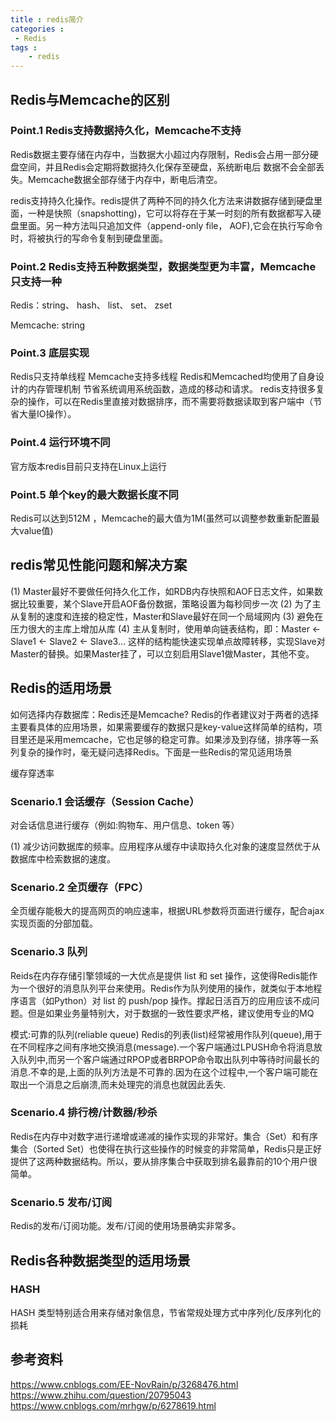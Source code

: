 ```yaml
---
title : redis简介
categories : 
 - Redis 
tags :
	- redis
---
```


## Redis与Memcache的区别

### Point.1 Redis支持数据持久化，Memcache不支持

Redis数据主要存储在内存中，当数据大小超过内存限制，Redis会占用一部分硬盘空间，并且Redis会定期将数据持久化保存至硬盘，系统断电后
数据不会全部丢失。Memcache数据全部存储于内存中，断电后清空。

redis支持持久化操作。redis提供了两种不同的持久化方法来讲数据存储到硬盘里面，一种是快照（snapshotting)，它可以将存在于某一时刻的所有数据都写入硬盘里面。另一种方法叫只追加文件（append-only file， AOF),它会在执行写命令时，将被执行的写命令复制到硬盘里面。

### Point.2 Redis支持五种数据类型，数据类型更为丰富，Memcache只支持一种

Redis：string、 hash、 list、 set、 zset

Memcache: string

### Point.3 底层实现

Redis只支持单线程
Memcache支持多线程
Redis和Memcached均使用了自身设计的内存管理机制 节省系统调用系统函数，造成的移动和请求。
redis支持很多复杂的操作，可以在Redis里直接对数据排序，而不需要将数据读取到客户端中（节省大量IO操作）。

### Point.4 运行环境不同

官方版本redis目前只支持在Linux上运行

### Point.5 单个key的最大数据长度不同

Redis可以达到512M ，Memcache的最大值为1M(虽然可以调整参数重新配置最大value值)

## redis常见性能问题和解决方案

(1) Master最好不要做任何持久化工作，如RDB内存快照和AOF日志文件，如果数据比较重要，某个Slave开启AOF备份数据，策略设置为每秒同步一次
(2) 为了主从复制的速度和连接的稳定性，Master和Slave最好在同一个局域网内
(3) 避免在压力很大的主库上增加从库
(4) 主从复制时，使用单向链表结构，即：Master <- Slave1 <- Slave2 <- Slave3… 这样的结构能快速实现单点故障转移，实现Slave对Master的替换。如果Master挂了，可以立刻启用Slave1做Master，其他不变。

## Redis的适用场景

如何选择内存数据库：Redis还是Memcache? Redis的作者建议对于两者的选择主要看具体的应用场景，如果需要缓存的数据只是key-value这样简单的结构，项目里还是采用memcache，它也足够的稳定可靠。如果涉及到存储，排序等一系列复杂的操作时，毫无疑问选择Redis。下面是一些Redis的常见适用场景

缓存穿透率

### Scenario.1 会话缓存（Session Cache）

对会话信息进行缓存（例如:购物车、用户信息、token 等）

(1) 减少访问数据库的频率。应用程序从缓存中读取持久化对象的速度显然优于从数据库中检索数据的速度。

### Scenario.2 全页缓存（FPC）

全页缓存能极大的提高网页的响应速率，根据URL参数将页面进行缓存，配合ajax实现页面的分部加载。

### Scenario.3 队列

Reids在内存存储引擎领域的一大优点是提供 list 和 set 操作，这使得Redis能作为一个很好的消息队列平台来使用。Redis作为队列使用的操作，就类似于本地程序语言（如Python）对 list 的 push/pop 操作。撑起日活百万的应用应该不成问题。但是如果业务量特别大，对于数据的一致性要求严格，建议使用专业的MQ

模式:可靠的队列(reliable queue)
Redis的列表(list)经常被用作队列(queue),用于在不同程序之间有序地交换消息(message).一个客户端通过LPUSH命令将消息放入队列中,而另一个客户端通过RPOP或者BRPOP命令取出队列中等待时间最长的消息.不幸的是,上面的队列方法是不可靠的.因为在这个过程中,一个客户端可能在取出一个消息之后崩溃,而未处理完的消息也就因此丢失.

### Scenario.4 排行榜/计数器/秒杀

Redis在内存中对数字进行递增或递减的操作实现的非常好。集合（Set）和有序集合（Sorted Set）也使得在执行这些操作的时候变的非常简单，Redis只是正好提供了这两种数据结构。所以，要从排序集合中获取到排名最靠前的10个用户很简单。

### Scenario.5 发布/订阅

Redis的发布/订阅功能。发布/订阅的使用场景确实非常多。

## Redis各种数据类型的适用场景

### HASH

HASH 类型特别适合用来存储对象信息，节省常规处理方式中序列化/反序列化的损耗


## 参考资料

https://www.cnblogs.com/EE-NovRain/p/3268476.html
https://www.zhihu.com/question/20795043
https://www.cnblogs.com/mrhgw/p/6278619.html






